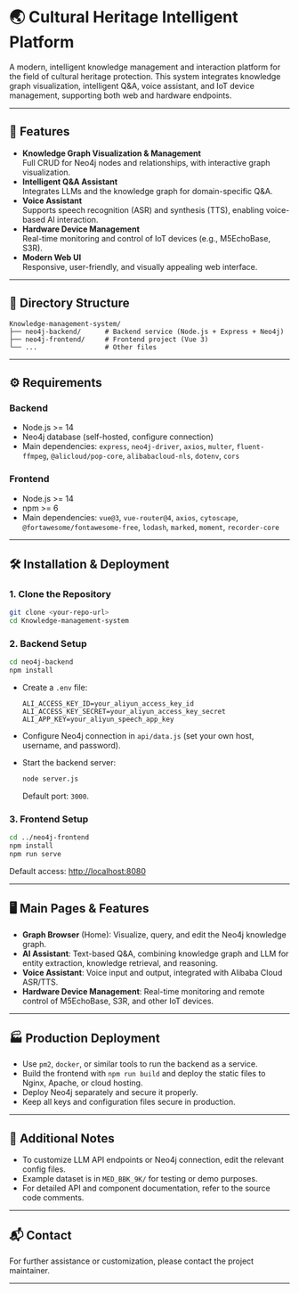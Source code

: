 # 🌏 Cultural Heritage Intelligent Platform

A modern, intelligent knowledge management and interaction platform for the field of cultural heritage protection. This system integrates knowledge graph visualization, intelligent Q&A, voice assistant, and IoT device management, supporting both web and hardware endpoints.

---

## 🚀 Features

- **Knowledge Graph Visualization & Management**  
  Full CRUD for Neo4j nodes and relationships, with interactive graph visualization.
- **Intelligent Q&A Assistant**  
  Integrates LLMs and the knowledge graph for domain-specific Q&A.
- **Voice Assistant**  
  Supports speech recognition (ASR) and synthesis (TTS), enabling voice-based AI interaction.
- **Hardware Device Management**  
  Real-time monitoring and control of IoT devices (e.g., M5EchoBase, S3R).
- **Modern Web UI**  
  Responsive, user-friendly, and visually appealing web interface.

---

## 📁 Directory Structure

```text
Knowledge-management-system/
├── neo4j-backend/      # Backend service (Node.js + Express + Neo4j)
├── neo4j-frontend/     # Frontend project (Vue 3)
└── ...                 # Other files
```

---

## ⚙️ Requirements

### Backend
- Node.js >= 14
- Neo4j database (self-hosted, configure connection)
- Main dependencies: `express`, `neo4j-driver`, `axios`, `multer`, `fluent-ffmpeg`, `@alicloud/pop-core`, `alibabacloud-nls`, `dotenv`, `cors`

### Frontend
- Node.js >= 14
- npm >= 6
- Main dependencies: `vue@3`, `vue-router@4`, `axios`, `cytoscape`, `@fortawesome/fontawesome-free`, `lodash`, `marked`, `moment`, `recorder-core`

---

## 🛠️ Installation & Deployment

### 1. Clone the Repository

```bash
git clone <your-repo-url>
cd Knowledge-management-system
```

### 2. Backend Setup

```bash
cd neo4j-backend
npm install
```

- Create a `.env` file:

  ```env
  ALI_ACCESS_KEY_ID=your_aliyun_access_key_id
  ALI_ACCESS_KEY_SECRET=your_aliyun_access_key_secret
  ALI_APP_KEY=your_aliyun_speech_app_key
  ```

- Configure Neo4j connection in `api/data.js` (set your own host, username, and password).
- Start the backend server:

  ```bash
  node server.js
  ```
  Default port: `3000`.

### 3. Frontend Setup

```bash
cd ../neo4j-frontend
npm install
npm run serve
```

Default access: [http://localhost:8080](http://localhost:8080)

---

## 🖥️ Main Pages & Features

- **Graph Browser** (Home): Visualize, query, and edit the Neo4j knowledge graph.
- **AI Assistant**: Text-based Q&A, combining knowledge graph and LLM for entity extraction, knowledge retrieval, and reasoning.
- **Voice Assistant**: Voice input and output, integrated with Alibaba Cloud ASR/TTS.
- **Hardware Device Management**: Real-time monitoring and remote control of M5EchoBase, S3R, and other IoT devices.

---

## 🏭 Production Deployment

- Use `pm2`, `docker`, or similar tools to run the backend as a service.
- Build the frontend with `npm run build` and deploy the static files to Nginx, Apache, or cloud hosting.
- Deploy Neo4j separately and secure it properly.
- Keep all keys and configuration files secure in production.

---

## 📌 Additional Notes

- To customize LLM API endpoints or Neo4j connection, edit the relevant config files.
- Example dataset is in `MED_BBK_9K/` for testing or demo purposes.
- For detailed API and component documentation, refer to the source code comments.

---

## 📬 Contact

For further assistance or customization, please contact the project maintainer.

--- 
